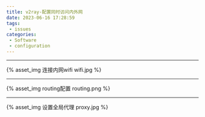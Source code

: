 ```yaml
---
title: v2ray-配置同时访问内外网
date: 2023-06-16 17:28:59
tags:
 - issues
categories:
 - Software
 - configuration
---
```


---

{% asset_img 连接内网wifi wifi.jpg %}

---

{% asset_img routing配置 routing.png %}

---

{% asset_img 设置全局代理 proxy.jpg %}